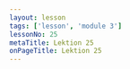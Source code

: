 ```yaml
---
layout: lesson
tags: ['lesson', 'module 3']
lessonNo: 25
metaTitle: Lektion 25
onPageTitle: Lektion 25
---
```

